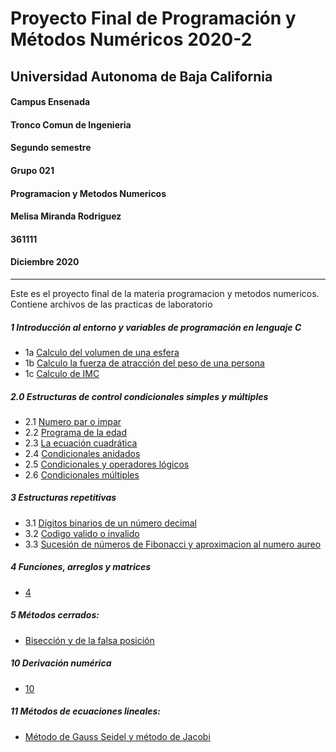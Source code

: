 
# Proyecto Final de Programación y Métodos Numéricos 2020-2  
## Universidad Autonoma de Baja California
#### Campus Ensenada
#### Tronco Comun de Ingenieria
#### Segundo semestre
#### Grupo 021
#### Programacion y Metodos Numericos
#### Melisa Miranda Rodriguez
#### 361111
#### Diciembre 2020
---

Este es el proyecto final de la materia programacion y metodos numericos.
Contiene archivos de las practicas de laboratorio
##### 1 Introducción al entorno y variables de programación en lenguaje C 
* 1a [Calculo del volumen de una esfera](https://github.com/MelisaMR/Proyecto-Final-PyMN-/blob/main/Practica1aMelisa.c)
* 1b [Calculo la fuerza de atracción del peso de una persona](https://github.com/MelisaMR/Proyecto-Final-PyMN-/blob/main/Practica1bMelisa.c)
* 1c [Calculo de IMC](https://github.com/MelisaMR/Proyecto-Final-PyMN-/blob/main/Practica1cMelisa.c)

##### 2.0 Estructuras de control condicionales simples y múltiples 
* 2.1 [Numero par o impar](https://github.com/MelisaMR/Proyecto-Final-PyMN-/blob/main/Practica2.1Melisa.c)
* 2.2 [Programa de la edad](https://github.com/MelisaMR/Proyecto-Final-PyMN-/blob/main/Practica2.2Melisa.c)
* 2.3 [La ecuación cuadrática](https://github.com/MelisaMR/Proyecto-Final-PyMN-/blob/main/Practica2.3Melisa.c)
* 2.4 [Condicionales anidados](https://github.com/MelisaMR/Proyecto-Final-PyMN-/blob/main/Practica2.4Melisa.c)
* 2.5 [Condicionales y operadores lógicos](https://github.com/MelisaMR/Proyecto-Final-PyMN-/blob/main/Practica2.5Melisa.c)
* 2.6 [Condicionales múltiples](https://github.com/MelisaMR/Proyecto-Final-PyMN-/blob/main/Practica2.6Melisa.c)

##### 3 Estructuras repetitivas
* 3.1 [Dígitos binarios de un número decimal](https://github.com/MelisaMR/Proyecto-Final-PyMN-/blob/main/Practica3.1Melisa.c)
* 3.2 [Codigo valido o invalido](https://github.com/MelisaMR/Proyecto-Final-PyMN-/blob/main/Practica%203.2Melisa.c)
* 3.3 [Sucesión de números de Fibonacci y aproximacion al numero aureo](https://github.com/MelisaMR/Proyecto-Final-PyMN-/blob/main/Practica3.3Melisa.c)

##### 4 Funciones, arreglos y matrices
* [4](https://github.com/MelisaMR/Proyecto-Final-PyMN-/blob/main/Practica4Melisa.c)

##### 5 Métodos cerrados:                                                     
* [Bisección y de la falsa posición](https://github.com/MelisaMR/Proyecto-Final-PyMN-/blob/main/Practica5Melisa.c)

##### 10 Derivación numérica
* [10](https://github.com/MelisaMR/Proyecto-Final-PyMN-/blob/main/Practica10Melisa.c)

##### 11 Métodos de ecuaciones lineales:                                        
* [Método de Gauss Seidel y método de Jacobi](https://github.com/MelisaMR/Proyecto-Final-PyMN-/blob/main/Practica11Melisa.c)
